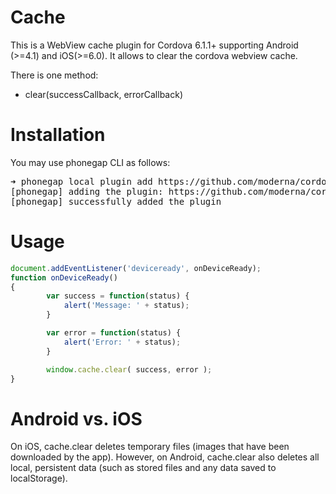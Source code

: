 Cache
=============

This is a WebView cache plugin for Cordova 6.1.1+ supporting Android (>=4.1) and iOS(>=6.0).
It allows to clear the cordova webview cache.

There is one method:

* clear(successCallback, errorCallback)

Installation
======
You may use phonegap CLI as follows:

<pre>
➜ phonegap local plugin add https://github.com/moderna/cordova-plugin-cache.git
[phonegap] adding the plugin: https://github.com/moderna/cordova-plugin-cache.git
[phonegap] successfully added the plugin
</pre>

Usage
====
```javascript
document.addEventListener('deviceready', onDeviceReady);
function onDeviceReady()
{
        var success = function(status) {
            alert('Message: ' + status);
        }

        var error = function(status) {
            alert('Error: ' + status);
        }

        window.cache.clear( success, error );
}
```

Android vs. iOS
======

On iOS, cache.clear deletes temporary files (images that have been downloaded by the app). However, on Android, cache.clear also deletes all local, persistent data (such as stored files and any data saved to localStorage).
